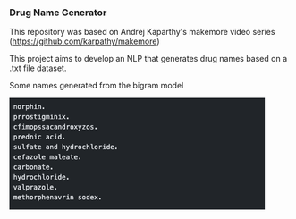 ### Drug Name Generator

This repository was based on Andrej Kaparthy's makemore video series (https://github.com/karpathy/makemore) 

This project aims to develop an NLP that generates drug names based on a .txt file dataset.

Some names generated from the bigram model

![Alt text](perceptron.png)

